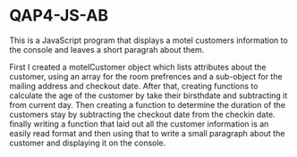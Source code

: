 # QAP4-JS-AB

This is a JavaScript program that displays a motel customers information to the console and leaves a short paragrah about them.

First I created a motelCustomer object which lists attributes about the customer, using an array for the room prefrences and a sub-object for the mailing address and checkout date. 
After that, creating functions to calculate the age of the customer by take their birsthdate and subtracting it from current day. 
Then creating a function to determine the duration of the customers stay by subtracting the checkout date from the checkin date. 
finally writing a function that laid out all the customer information is an easily read format and then using that to write a small paragraph about the customer and displaying it on the console.  

